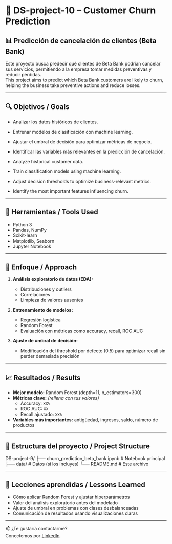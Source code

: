 # 💼 DS-project-10 – Customer Churn Prediction  
## 📊 Predicción de cancelación de clientes (Beta Bank)

Este proyecto busca predecir qué clientes de Beta Bank podrían cancelar sus servicios, permitiendo a la empresa tomar medidas preventivas y reducir pérdidas.  
This project aims to predict which Beta Bank customers are likely to churn, helping the business take preventive actions and reduce losses.

---

## 🔍 Objetivos / Goals

- Analizar los datos históricos de clientes.  
- Entrenar modelos de clasificación con machine learning.  
- Ajustar el umbral de decisión para optimizar métricas de negocio.  
- Identificar las variables más relevantes en la predicción de cancelación.  

- Analyze historical customer data.  
- Train classification models using machine learning.  
- Adjust decision thresholds to optimize business-relevant metrics.  
- Identify the most important features influencing churn.

---

## 🧰 Herramientas / Tools Used

- Python 3  
- Pandas, NumPy  
- Scikit-learn  
- Matplotlib, Seaborn  
- Jupyter Notebook

---

## 🧠 Enfoque / Approach

1. **Análisis exploratorio de datos (EDA):**  
   - Distribuciones y outliers  
   - Correlaciones  
   - Limpieza de valores ausentes

2. **Entrenamiento de modelos:**  
   - Regresión logística  
   - Random Forest  
   - Evaluación con métricas como accuracy, recall, ROC AUC

3. **Ajuste de umbral de decisión:**  
   - Modificación del threshold por defecto (0.5) para optimizar recall sin perder demasiada precisión

---

## 📈 Resultados / Results

- **Mejor modelo:** Random Forest (depth=11, n_estimators=300)  
- **Métricas clave:** *(rellena con tus valores)*  
  - Accuracy: `XX%`  
  - ROC AUC: `XX`  
  - Recall ajustado: `XX%`  
- **Variables más importantes:** antigüedad, ingresos, saldo, número de productos

---

## 📁 Estructura del proyecto / Project Structure

DS-project-9/
├── churn_prediction_beta_bank.ipynb  # Notebook principal
├── data/                             # Datos (si los incluyes)
└── README.md                         # Este archivo

---

## 🚀 Lecciones aprendidas / Lessons Learned

- Cómo aplicar Random Forest y ajustar hiperparámetros  
- Valor del análisis exploratorio antes del modelado  
- Ajuste de umbral en problemas con clases desbalanceadas  
- Comunicación de resultados usando visualizaciones claras

---

📫 ¿Te gustaría contactarme?  
Conectemos por [LinkedIn](https://www.linkedin.com/in/jovan-espinosa-llaguno-b04b0663/)
